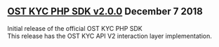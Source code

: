 [OST KYC PHP SDK v2.0.0](https://github.com/OpenSTFoundation/ost-kyc-sdk-php/tree/v2.0.0) December 7 2018
---

Initial release of the official OST KYC PHP SDK<br />
This release has the OST KYC API V2 interaction layer implementation.
